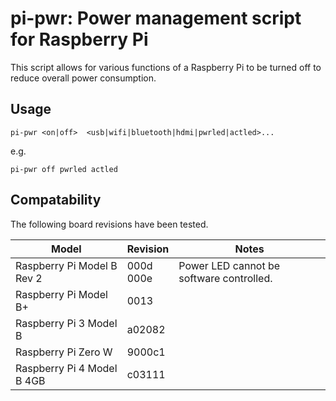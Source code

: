# pi-pwr: Power management script for Raspberry Pi

This script allows for various functions of a Raspberry Pi to be turned off to reduce overall power consumption.

## Usage
`pi-pwr <on|off>  <usb|wifi|bluetooth|hdmi|pwrled|actled>...`

e.g.

`pi-pwr off pwrled actled`

## Compatability
The following board revisions have been tested.

|Model|Revision|Notes|
|---|---|---|
|Raspberry Pi Model B Rev 2|000d<br>000e|Power LED cannot be software controlled.|
|Raspberry Pi Model B+|0013||
|Raspberry Pi 3 Model B|a02082||
|Raspberry Pi Zero W|9000c1||
|Raspberry Pi 4 Model B 4GB|c03111||
